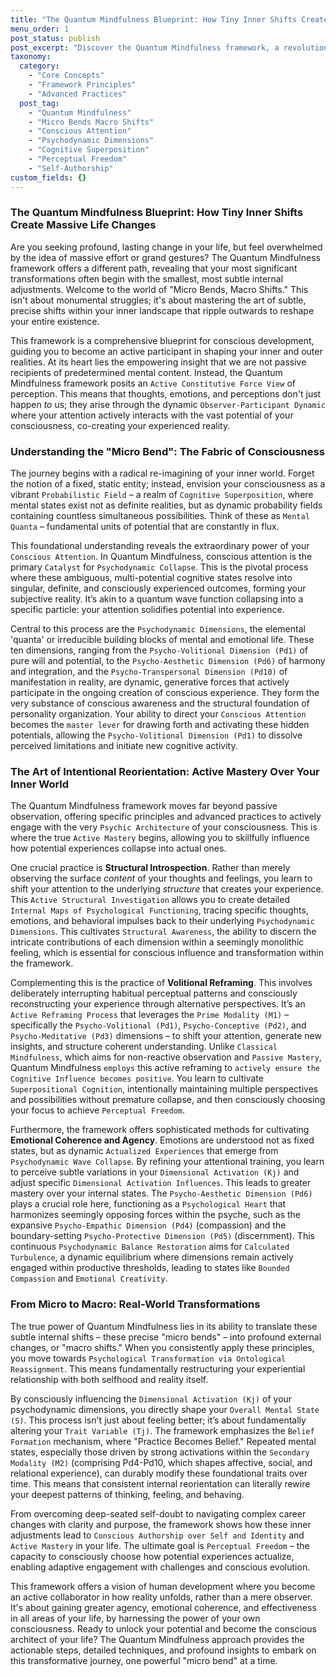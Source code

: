 ```yaml
---
title: "The Quantum Mindfulness Blueprint: How Tiny Inner Shifts Create Massive Life Changes"
menu_order: 1
post_status: publish
post_excerpt: "Discover the Quantum Mindfulness framework, a revolutionary approach that reveals how subtle internal adjustments, or 'Micro Bends,' can lead to profound, lasting 'Macro Shifts' in your life. Learn to actively engage with the architecture of your consciousness, moving beyond passive observation to become the conscious architect of your experienced reality."
taxonomy:
  category:
    - "Core Concepts"
    - "Framework Principles"
    - "Advanced Practices"
  post_tag:
    - "Quantum Mindfulness"
    - "Micro Bends Macro Shifts"
    - "Conscious Attention"
    - "Psychodynamic Dimensions"
    - "Cognitive Superposition"
    - "Perceptual Freedom"
    - "Self-Authorship"
custom_fields: {}
---
```


### The Quantum Mindfulness Blueprint: How Tiny Inner Shifts Create Massive Life Changes

Are you seeking profound, lasting change in your life, but feel overwhelmed by the idea of massive effort or grand gestures? The Quantum Mindfulness framework offers a different path, revealing that your most significant transformations often begin with the smallest, most subtle internal adjustments. Welcome to the world of "Micro Bends, Macro Shifts." This isn't about monumental struggles; it's about mastering the art of subtle, precise shifts within your inner landscape that ripple outwards to reshape your entire existence.

This framework is a comprehensive blueprint for conscious development, guiding you to become an active participant in shaping your inner and outer realities. At its heart lies the empowering insight that we are not passive recipients of predetermined mental content. Instead, the Quantum Mindfulness framework posits an `Active Constitutive Force View` of perception. This means that thoughts, emotions, and perceptions don't just happen *to* us; they arise through the dynamic `Observer-Participant Dynamic` where your attention actively interacts with the vast potential of your consciousness, co-creating your experienced reality.

### Understanding the "Micro Bend": The Fabric of Consciousness

The journey begins with a radical re-imagining of your inner world. Forget the notion of a fixed, static entity; instead, envision your consciousness as a vibrant `Probabilistic Field` – a realm of `Cognitive Superposition`, where mental states exist not as definite realities, but as dynamic probability fields containing countless simultaneous possibilities. Think of these as `Mental Quanta` – fundamental units of potential that are constantly in flux.

This foundational understanding reveals the extraordinary power of your `Conscious Attention`. In Quantum Mindfulness, conscious attention is the primary `Catalyst` for `Psychodynamic Collapse`. This is the pivotal process where these ambiguous, multi-potential cognitive states resolve into singular, definite, and consciously experienced outcomes, forming your subjective reality. It’s akin to a quantum wave function collapsing into a specific particle: your attention solidifies potential into experience.

Central to this process are the `Psychodynamic Dimensions`, the elemental 'quanta' or irreducible building blocks of mental and emotional life. These ten dimensions, ranging from the `Psycho-Volitional Dimension (Pd1)` of pure will and potential, to the `Psycho-Aesthetic Dimension (Pd6)` of harmony and integration, and the `Psycho-Transpersonal Dimension (Pd10)` of manifestation in reality, are dynamic, generative forces that actively participate in the ongoing creation of conscious experience. They form the very substance of conscious awareness and the structural foundation of personality organization. Your ability to direct your `Conscious Attention` becomes the `master lever` for drawing forth and activating these hidden potentials, allowing the `Psycho-Volitional Dimension (Pd1)` to dissolve perceived limitations and initiate new cognitive activity.

### The Art of Intentional Reorientation: Active Mastery Over Your Inner World

The Quantum Mindfulness framework moves far beyond passive observation, offering specific principles and advanced practices to actively engage with the very `Psychic Architecture` of your consciousness. This is where the true `Active Mastery` begins, allowing you to skillfully influence how potential experiences collapse into actual ones.

One crucial practice is **Structural Introspection**. Rather than merely observing the surface *content* of your thoughts and feelings, you learn to shift your attention to the underlying *structure* that creates your experience. This `Active Structural Investigation` allows you to create detailed `Internal Maps of Psychological Functioning`, tracing specific thoughts, emotions, and behavioral impulses back to their underlying `Psychodynamic Dimensions`. This cultivates `Structural Awareness`, the ability to discern the intricate contributions of each dimension within a seemingly monolithic feeling, which is essential for conscious influence and transformation within the framework.

Complementing this is the practice of **Volitional Reframing**. This involves deliberately interrupting habitual perceptual patterns and consciously reconstructing your experience through alternative perspectives. It’s an `Active Reframing Process` that leverages the `Prime Modality (M1)` – specifically the `Psycho-Volitional (Pd1)`, `Psycho-Conceptive (Pd2)`, and `Psycho-Meditative (Pd3)` dimensions – to shift your attention, generate new insights, and structure coherent understanding. Unlike `Classical Mindfulness`, which aims for non-reactive observation and `Passive Mastery`, Quantum Mindfulness `employs` this active reframing to `actively ensure the Cognitive Influence becomes positive`. You learn to cultivate `Superpositional Cognition`, intentionally maintaining multiple perspectives and possibilities without premature collapse, and then consciously choosing your focus to achieve `Perceptual Freedom`.

Furthermore, the framework offers sophisticated methods for cultivating **Emotional Coherence and Agency**. Emotions are understood not as fixed states, but as dynamic `Actualized Experiences` that emerge from `Psychodynamic Wave Collapse`. By refining your attentional training, you learn to perceive subtle variations in your `Dimensional Activation (Kj)` and adjust specific `Dimensional Activation Influences`. This leads to greater mastery over your internal states. The `Psycho-Aesthetic Dimension (Pd6)` plays a crucial role here, functioning as a `Psychological Heart` that harmonizes seemingly opposing forces within the psyche, such as the expansive `Psycho-Empathic Dimension (Pd4)` (compassion) and the boundary-setting `Psycho-Protective Dimension (Pd5)` (discernment). This continuous `Psychodynamic Balance Restoration` aims for `Calculated Turbulence`, a dynamic equilibrium where dimensions remain actively engaged within productive thresholds, leading to states like `Bounded Compassion` and `Emotional Creativity`.

### From Micro to Macro: Real-World Transformations

The true power of Quantum Mindfulness lies in its ability to translate these subtle internal shifts – these precise "micro bends" – into profound external changes, or "macro shifts." When you consistently apply these principles, you move towards `Psychological Transformation via Ontological Reassignment`. This means fundamentally restructuring your experiential relationship with both selfhood and reality itself.

By consciously influencing the `Dimensional Activation (Kj)` of your psychodynamic dimensions, you directly shape your `Overall Mental State (S)`. This process isn't just about feeling better; it’s about fundamentally altering your `Trait Variable (Tj)`. The framework emphasizes the `Belief Formation` mechanism, where "Practice Becomes Belief." Repeated mental states, especially those driven by strong activations within the `Secondary Modality (M2)` (comprising Pd4-Pd10, which shapes affective, social, and relational experience), can durably modify these foundational traits over time. This means that consistent internal reorientation can literally rewire your deepest patterns of thinking, feeling, and behaving.

From overcoming deep-seated self-doubt to navigating complex career changes with clarity and purpose, the framework shows how these inner adjustments lead to `Conscious Authorship over Self and Identity` and `Active Mastery` in your life. The ultimate goal is `Perceptual Freedom` – the capacity to consciously choose how potential experiences actualize, enabling adaptive engagement with challenges and conscious evolution.

This framework offers a vision of human development where you become an active collaborator in how reality unfolds, rather than a mere observer. It's about gaining greater agency, emotional coherence, and effectiveness in all areas of your life, by harnessing the power of your own consciousness. Ready to unlock your potential and become the conscious architect of your life? The Quantum Mindfulness approach provides the actionable steps, detailed techniques, and profound insights to embark on this transformative journey, one powerful "micro bend" at a time.